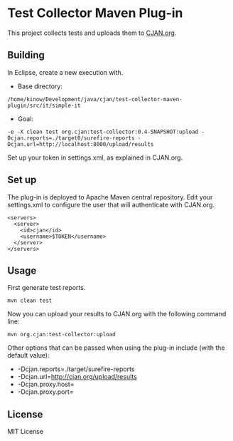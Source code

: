 # Test Collector Maven Plug-in

This project collects tests and uploads them to [CJAN.org](http://cjan.org).

## Building

In Eclipse, create a new execution with.

* Base directory:

`/home/kinow/Development/java/cjan/test-collector-maven-plugin/src/it/simple-it`

* Goal:

`-e -X clean test org.cjan:test-collector:0.4-SNAPSHOT:upload -Dcjan.reports=./target0/surefire-reports -Dcjan.url=http://localhost:8000/upload/results`

Set up your token in settings.xml, as explained in CJAN.org.

## Set up

The plug-in is deployed to Apache Maven central repository. Edit your settings.xml to
configure the user that will authenticate with CJAN.org.

```
<servers>
  <server>
    <id>cjan</id>
    <username>$TOKEN</username>
  </server>
</servers>
```

## Usage

First generate test reports.

`mvn clean test`

Now you can upload your results to CJAN.org with the following command line:

`mvn org.cjan:test-collector:upload`

Other options that can be passed when using the plug-in include (with the default value):

* -Dcjan.reports=./target/surefire-reports
* -Dcjan.url=http://cjan.org/upload/results
* -Dcjan.proxy.host=
* -Dcjan.proxy.port=

## License

MIT License
